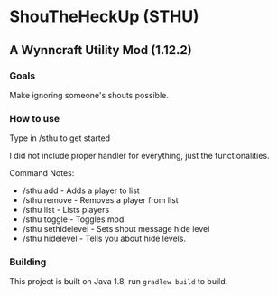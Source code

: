 # ShouTheHeckUp (STHU)
## A Wynncraft Utility Mod (1.12.2)

### Goals

Make ignoring someone's shouts possible.

### How to use

Type in /sthu to get started

I did not include proper handler for everything, just the functionalities.

Command Notes:

- /sthu add <player> - Adds a player to list
- /sthu remove <player> - Removes a player from list
- /sthu list - Lists players
- /sthu toggle - Toggles mod
- /sthu sethidelevel - Sets shout message hide level
- /sthu hidelevel - Tells you about hide levels.

### Building

This project is built on Java 1.8, run `gradlew build` to build.


